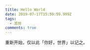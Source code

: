```yaml
---
title: Hello World
date: 2019-07-17T15:59:59.999Z
tags:
  - 其他
comments: true
---
```

重新开始，仅以此「你好，世界」以记之。
